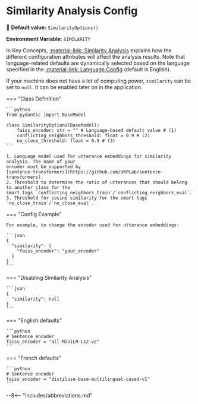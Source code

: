# Similarity Analysis Config

🔵 **Default value:** `SimilarityOptions()`

**Environment Variable**: `SIMILARITY`

In Key Concepts, [:material-link: Similarity Analysis](../../../key-concepts/similarity.md) explains
how the different configuration attributes will affect the analysis results. Note that
language-related defaults are dynamically selected based on the language specified in the
[:material-link: Language Config](../language.md) (default is English).

If your machine does not have a lot of computing power, `similarity` can be set to `null`. It can be
enabled later on in the application.

=== "Class Definition"

    ```python
    from pydantic import BaseModel

    class SimilarityOptions(BaseModel):
        faiss_encoder: str = "" # Language-based default value # (1)
        conflicting_neighbors_threshold: float = 0.9 # (2)
        no_close_threshold: float = 0.5 # (3)
    ```

    1. Language model used for utterance embeddings for similarity analysis. The name of your
    encoder must be supported by
    [sentence-transformers](https://github.com/UKPLab/sentence-transformers).
    2. Threshold to determine the ratio of utterances that should belong to another class for the
    smart tags `conflicting_neighbors_train`/`conflicting_neighbors_eval`.
    3. Threshold for cosine similarity for the smart tags `no_close_train`/`no_close_eval`.

=== "Config Example"

    For example, to change the encoder used for utterance embeddings:

    ```json
    {
      "similarity": {
        "faiss_encoder": "your_encoder"
      }
    }
    ```

=== "Disabling Similarity Analysis"

    ```json
    {
      "similarity": null
    }
    ```

=== "English defaults"

    ```python
    # Sentence encoder
    faiss_encoder = "all-MiniLM-L12-v2"
    ```

=== "French defaults"

    ```python
    # Sentence encoder
    faiss_encoder = "distiluse-base-multilingual-cased-v1"
    ```

--8<-- "includes/abbreviations.md"
